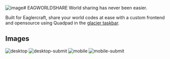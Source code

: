 ![image](https://github.com/user-attachments/assets/f8ba1680-a8d3-4890-be7e-8204bd945722)# EAGWORLDSHARE
World sharing has never been easier.

Built for Eaglercraft, share your world codes at ease with a custom frontend and opensource using Quadpad in the [glacier taskbar](https://glacier.fly.dev/?dev-mode).

## Images
![desktop](https://github.com/user-attachments/assets/e5898acf-a64b-4932-aa7e-707121bcdcad)
![desktop-submit](https://github.com/user-attachments/assets/1aa7cdd7-3b2e-4aa6-92d7-65d7e42fdacb)
![mobile](https://github.com/user-attachments/assets/ee0fd4f1-97d3-4bab-ab05-fbe79158a5bb)
![mobile-submit](https://github.com/user-attachments/assets/73d06383-6a48-4c62-9210-4d14fdbbac26)
